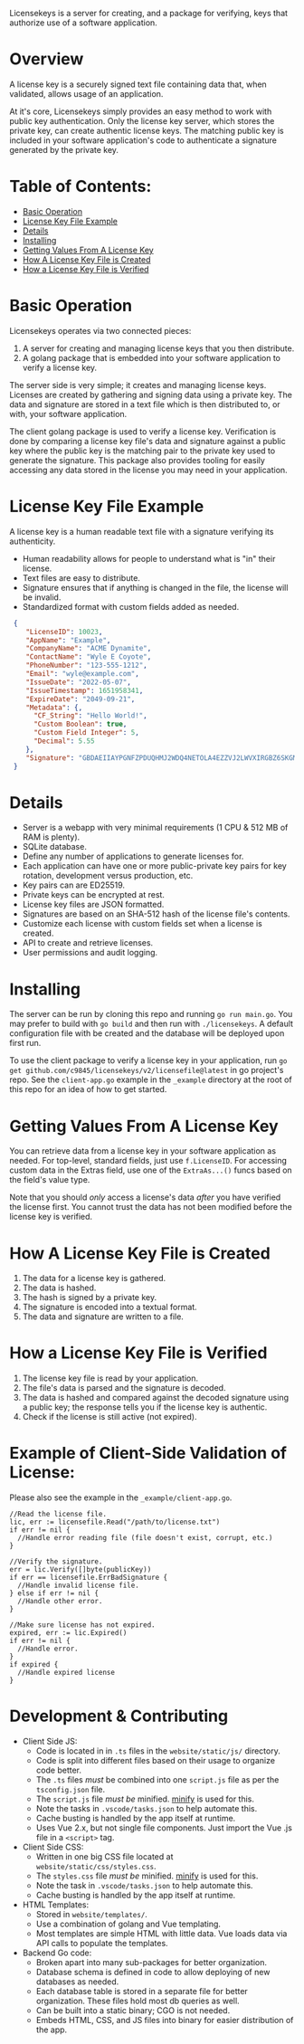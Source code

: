 Licensekeys is a server for creating, and a package for verifying, keys that authorize use of a software application.

# Overview

A license key is a securely signed text file containing data that, when validated, allows usage of an application.

At it's core, Licensekeys simply provides an easy method to work with public key authentication. Only the license key server, which stores the private key, can create authentic license keys. The matching public key is included in your software application's code to authenticate a signature generated by the private key.

# Table of Contents:

* [Basic Operation](#basic-operation)
* [License Key File Example](#license-key-file-example)
* [Details](#details)
* [Installing](#installing)
* [Getting Values From A License Key](#getting-values-from-a-license-key)
* [How A License Key File is Created](#how-a-license-key-file-is-created)
* [How a License Key File is Verified](#how-a-license-key-file-is-verified)

# Basic Operation

Licensekeys operates via two connected pieces:
1. A server for creating and managing license keys that you then distribute.
2. A golang package that is embedded into your software application to verify a license key.

The server side is very simple; it creates and managing license keys. Licenses are created by gathering and signing data using a private key. The data and signature are stored in a text file which is then distributed to, or with, your software application.

The client golang package is used to verify a license key. Verification is done by comparing a license key file's data and signature against a public key where the public key is the matching pair to the private key used to generate the signature. This package also provides tooling for easily accessing any data stored in the license you may need in your application.


# License Key File Example

A license key is a human readable text file with a signature verifying its authenticity.
  * Human readability allows for people to understand what is "in" their license.
  * Text files are easy to distribute.
  * Signature ensures that if anything is changed in the file, the license will be invalid.
  * Standardized format with custom fields added as needed.

```json
 { 
    "LicenseID": 10023,
    "AppName": "Example",
    "CompanyName": "ACME Dynamite",
    "ContactName": "Wyle E Coyote",
    "PhoneNumber": "123-555-1212",
    "Email": "wyle@example.com",
    "IssueDate": "2022-05-07",
    "IssueTimestamp": 1651958341,
    "ExpireDate": "2049-09-21",
    "Metadata": {,
      "CF_String": "Hello World!",
      "Custom Boolean": true,
      "Custom Field Integer": 5,
      "Decimal": 5.55
    },
    "Signature": "GBDAEIIAYPGNFZPDUQHMJ2WDQ4NETOLA4EZZVJ2LWVXIRGBZ6SKGMULV3ESAEIIA2QXHQ2HXLSIF7CUWZVLILT4FNKKDXHOLALM5QV3HQV5K4QWMVICQ===="
 }
```

# Details

* Server is a webapp with very minimal requirements (1 CPU & 512 MB of RAM is plenty).
* SQLite database.
* Define any number of applications to generate licenses for.
* Each application can have one or more public-private key pairs for key rotation, development versus production, etc. 
* Key pairs can are ED25519.
* Private keys can be encrypted at rest.
* License key files are JSON formatted.
* Signatures are based on an SHA-512 hash of the license file's contents.
* Customize each license with custom fields set when a license is created.
* API to create and retrieve licenses.
* User permissions and audit logging.


# Installing

The server can be run by cloning this repo and running `go run main.go`. You may prefer to build with `go build` and then run with `./licensekeys`. A default configuration file with be created and the database will be deployed upon first run.

To use the client package to verify a license key in your application, run `go get github.com/c9845/licensekeys/v2/licensefile@latest` in go project's repo. See the `client-app.go` example in the `_example` directory at the root of this repo for an idea of how to get started.


# Getting Values From A License Key

You can retrieve data from a license key in your software application as needed. For top-level, standard fields, just use `f.LicenseID`. For accessing custom data in the Extras field, use one of the `ExtraAs...()` funcs based on the field's value type.

Note that you should *only* access a license's data *after* you have verified the license first. You cannot trust the data has not been modified before the license key is verified.


# How A License Key File is Created

1. The data for a license key is gathered.
1. The data is hashed.
1. The hash is signed by a private key.
1. The signature is encoded into a textual format.
1. The data and signature are written to a file.


# How a License Key File is Verified

1. The license key file is read by your application.
1. The file's data is parsed and the signature is decoded.
1. The data is hashed and compared against the decoded signature using a public key; the response tells you if the license key is authentic.
1. Check if the license is still active (not expired).


# Example of Client-Side Validation of License:

Please also see the example in the `_example/client-app.go`.

```golang
//Read the license file.
lic, err := licensefile.Read("/path/to/license.txt")
if err != nil {
  //Handle error reading file (file doesn't exist, corrupt, etc.)
}

//Verify the signature.
err = lic.Verify([]byte(publicKey))
if err == licensefile.ErrBadSignature {
  //Handle invalid license file.
} else if err != nil {
  //Handle other error.
}

//Make sure license has not expired.
expired, err := lic.Expired()
if err != nil {
  //Handle error.
}
if expired {
  //Handle expired license
}
```


# Development & Contributing

- Client Side JS:
  - Code is located in in `.ts` files in the `website/static/js/` directory. 
  - Code is split into different files based on their usage to organize code better.
  - The `.ts` files *must* be combined into one `script.js` file as per the `tsconfig.json` file. 
  - The `script.js` file *must be* minified. [minify](https://github.com/tdewolff/minify) is used for this.
  - Note the tasks in `.vscode/tasks.json` to help automate this.
  - Cache busting is handled by the app itself at runtime.
  - Uses Vue 2.x, but not single file components. Just import the Vue .js file in a `<script>` tag.
- Client Side CSS:
  - Written in one big CSS file located at `website/static/css/styles.css`.
  - The `styles.css` file *must be* minified. [minify](https://github.com/tdewolff/minify) is used for this.
  - Note the task in `.vscode/tasks.json` to help automate this.
  - Cache busting is handled by the app itself at runtime.
- HTML Templates:
  - Stored in `website/templates/`.
  - Use a combination of golang and Vue templating.
  - Most templates are simple HTML with little data. Vue loads data via API calls to populate the templates.
- Backend Go code:
  - Broken apart into many sub-packages for better organization.
  - Database schema is defined in code to allow deploying of new databases as needed.
  - Each database table is stored in a separate file for better organization. These files hold most db queries as well.
  - Can be built into a static binary; CGO is not needed.
  - Embeds HTML, CSS, and JS files into binary for easier distribution of the app.
